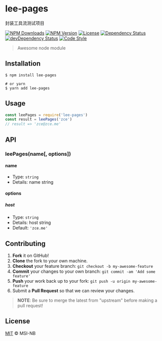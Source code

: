 <!--
 * @Author: lwHao
 * @Date: 2020-07-05 12:22:14
 * @LastEditors: lwHao
 * @LastEditTime: 2020-07-05 12:23:04
--> 
# lee-pages

封装工具流测试项目

[![NPM Downloads][downloads-image]][downloads-url]
[![NPM Version][version-image]][version-url]
[![License][license-image]][license-url]
[![Dependency Status][dependency-image]][dependency-url]
[![devDependency Status][devdependency-image]][devdependency-url]
[![Code Style][style-image]][style-url]

> Awesome node module

## Installation

```shell
$ npm install lee-pages

# or yarn
$ yarn add lee-pages
```

## Usage

<!-- TODO: Introduction of API use -->

```javascript
const leePages = require('lee-pages')
const result = leePages('zce')
// result => 'zce@zce.me'
```

## API

<!-- TODO: Introduction of API -->

### leePages(name[, options])

#### name

- Type: `string`
- Details: name string

#### options

##### host

- Type: `string`
- Details: host string
- Default: `'zce.me'`

## Contributing

1. **Fork** it on GitHub!
2. **Clone** the fork to your own machine.
3. **Checkout** your feature branch: `git checkout -b my-awesome-feature`
4. **Commit** your changes to your own branch: `git commit -am 'Add some feature'`
5. **Push** your work back up to your fork: `git push -u origin my-awesome-feature`
6. Submit a **Pull Request** so that we can review your changes.

> **NOTE**: Be sure to merge the latest from "upstream" before making a pull request!

## License

[MIT](LICENSE) &copy; MSI-NB



[downloads-image]: https://img.shields.io/npm/dm/lee-pages.svg
[downloads-url]: https://npmjs.org/package/lee-pages
[version-image]: https://img.shields.io/npm/v/lee-pages.svg
[version-url]: https://npmjs.org/package/lee-pages
[license-image]: https://img.shields.io/github/license/zce/lee-pages.svg
[license-url]: https://github.com/zce/lee-pages/blob/master/LICENSE
[dependency-image]: https://img.shields.io/david/zce/lee-pages.svg
[dependency-url]: https://david-dm.org/zce/lee-pages
[devdependency-image]: https://img.shields.io/david/dev/zce/lee-pages.svg
[devdependency-url]: https://david-dm.org/zce/lee-pages?type=dev
[style-image]: https://img.shields.io/badge/code_style-standard-brightgreen.svg
[style-url]: https://standardjs.com
